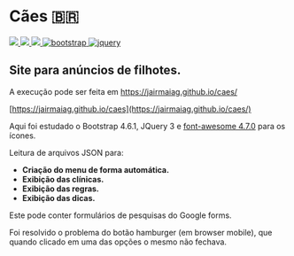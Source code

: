 # Cães :brazil:
<a href="https://html.spec.whatwg.org/multipage/" alt="html5" target="_blank">
<img src="https://img.shields.io/badge/HTML5-d84924?&logo=HTML5&logoColor=white&style=flat" />
</a>  
<a href="https://www.w3c.br/Cursos/CursoCSS3/" alt="css" target="_blank">
<img src="https://img.shields.io/badge/CSS3-327fff?&logo=CSS3&logoColor=FFFFFF&style=flat" />
</a>
<a href="https://www.w3.org/standards/webdesign/script" alt="javascript" target="_blank">
<img src="https://img.shields.io/badge/JavaScript-f0c13d?&logo=javascript&logoColor=white&style=flat"/>
</a>
<a href="https://getbootstrap.com.br/docs/4.1/getting-started/introduction/" alt="bootstrap" target="_blank">
<img src="https://img.shields.io/badge/BootStrap-563d7c?&logo=bootstrap&logoColor=white&style=flat" alt="bootstrap"/>
</a>
<a href="https://jquery.com/" alt="jquary" target="_blank">
<img src="https://img.shields.io/badge/-Jquery-327fff?&logo=jquery&logoColor=FFFFFF&style=flat" alt="jquery"/>
</a>

## Site para anúncios de filhotes.
A execução pode ser feita em <a href="https://jairmaiag.github.io/caes/" alt="site de caẽs" target="_blank">https://jairmaiag.github.io/caes/</a>

[https://jairmaiag.github.io/caes](https://jairmaiag.github.io/caes/)  

Aqui foi estudado o Bootstrap 4.6.1, JQuery 3 e [font-awesome 4.7.0](https://onface.github.io/font-awesome/) para os ícones.

Leitura de arquivos JSON para:

* **Criação do menu de forma automática.**
* **Exibição das clínicas.**
* **Exibição das regras.**
* **Exibição das dicas.**

Este pode conter formulários de pesquisas do Google forms.  

Foi resolvido o problema do botão hamburger (em browser mobile), que quando clicado em uma das opções o mesmo não fechava.